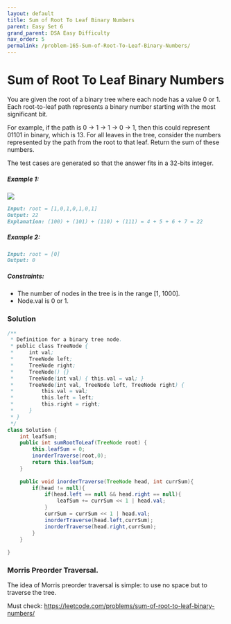 ```yaml
---
layout: default
title: Sum of Root To Leaf Binary Numbers
parent: Easy Set 6
grand_parent: DSA Easy Difficulty
nav_order: 5
permalink: /problem-165-Sum-of-Root-To-Leaf-Binary-Numbers/
---
```

# Sum of Root To Leaf Binary Numbers

You are given the root of a binary tree where each node has a value 0 or 1. Each root-to-leaf path represents a binary number starting with the most significant bit.

For example, if the path is 0 -> 1 -> 1 -> 0 -> 1, then this could represent 01101 in binary, which is 13.
For all leaves in the tree, consider the numbers represented by the path from the root to that leaf. Return the sum of these numbers.

The test cases are generated so that the answer fits in a 32-bits integer.

##### Example 1:
![](../../assets/images/ds/sum-of-root-to-leaf-binary-numbers.png)
```markdown
Input: root = [1,0,1,0,1,0,1]
Output: 22
Explanation: (100) + (101) + (110) + (111) = 4 + 5 + 6 + 7 = 22
```
##### Example 2:
```markdown
Input: root = [0]
Output: 0
```
##### Constraints:
* The number of nodes in the tree is in the range [1, 1000].
* Node.val is 0 or 1.

### Solution
```java
/**
 * Definition for a binary tree node.
 * public class TreeNode {
 *     int val;
 *     TreeNode left;
 *     TreeNode right;
 *     TreeNode() {}
 *     TreeNode(int val) { this.val = val; }
 *     TreeNode(int val, TreeNode left, TreeNode right) {
 *         this.val = val;
 *         this.left = left;
 *         this.right = right;
 *     }
 * }
 */
class Solution {
    int leafSum;
    public int sumRootToLeaf(TreeNode root) {
        this.leafSum = 0;
        inorderTraverse(root,0);
        return this.leafSum;
    }
    
    public void inorderTraverse(TreeNode head, int currSum){
        if(head != null){
            if(head.left == null && head.right == null){
                leafSum += currSum << 1 | head.val;
            }
            currSum = currSum << 1 | head.val;
            inorderTraverse(head.left,currSum);
            inorderTraverse(head.right,currSum);
        }
    }
    
}
```
### Morris Preorder Traversal. 
The idea of Morris preorder traversal is simple: to use no space but to traverse the tree.

Must check: https://leetcode.com/problems/sum-of-root-to-leaf-binary-numbers/

